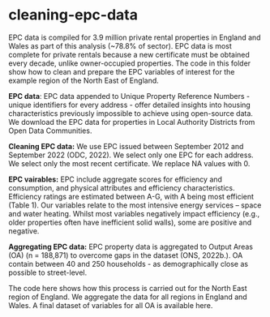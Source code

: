 # cleaning-epc-data

EPC data is compiled for 3.9 million private rental properties in England and Wales as part of this analysis (~78.8% of sector). EPC data is most complete for private rentals because a new certificate must be obtained every decade, unlike owner-occupied properties. The code in this folder show how to clean and prepare the EPC variables of interest for the example region of the North East of England.

**EPC data**: EPC data appended to Unique Property Reference Numbers - unique identifiers for every address - offer detailed insights into housing characteristics previously impossible to achieve using open-source data. We download the EPC data for properties in Local Authority Districts from Open Data Communities.

**Cleaning EPC data:** We use EPC issued between September 2012 and September 2022 (ODC, 2022). We select only one EPC for each address. We select only the most recent certificate. We replace NA values with 0.

**EPC vairables:** EPC include aggregate scores for efficiency and consumption, and physical attributes and efficiency characteristics. Efficiency ratings are estimated between A-G, with A being most efficient (Table 1). Our variables relate to the most intensive energy services – space and water heating. Whilst most variables negatively impact efficiency (e.g., older properties often have inefficient solid walls), some are positive and negative.

**Aggregating EPC data:** EPC property data is aggregated to Output Areas (OA) (n = 188,871) to overcome gaps in the dataset (ONS, 2022b.). OA contain between 40 and 250 households - as demographically close as possible to street-level. 

The code here shows how this process is carried out for the North East region of England. We aggregate the data for all regions in England and Wales. A final dataset of variables for all OA is available here.
